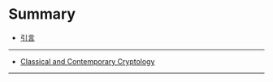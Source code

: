 # Summary

- [引言](README.md)

---

- [Classical and Contemporary Cryptology](Classical_and_Contemporary_Cryptology/SUMMARY.md)

---
